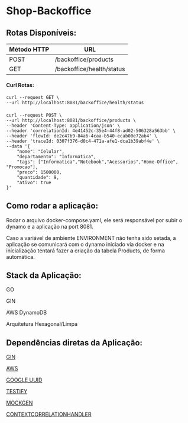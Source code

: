 # Shop-Backoffice

## Rotas Disponíveis:

| Método HTTP | URL                          |
|-------------|------------------------------|
| POST        |/backoffice/products          |
| GET         |/backoffice/health/status     |

#### Curl Rotas:
    curl --request GET \
    --url http://localhost:8081/backoffice/health/status

####
    
    curl --request POST \
    --url http://localhost:8081/backoffice/products \
    --header 'Content-Type: application/json' \
    --header 'correlationId: 4e41452c-35e4-44f8-ad02-506328a563bb' \
    --header 'flowId: de2c47b9-84a6-4caa-b540-ecab00e72ab4' \
    --header 'traceId: 0307f376-d0c4-471a-afe1-dca1b39abf4e' \
    --data '{
        "nome": "Celular",
        "departamento": "Informatica",
        "tags": ["Informatica","Notebook","Acessorios","Home-Office", "Promocao"],
        "preco": 1500000,
        "quantidade": 9,
        "ativo": true
    }'

## Como rodar a aplicação:
Rodar o arquivo docker-compose.yaml, ele será responsável por subir o dynamo e a aplicação na port 8081. 

Caso a variável de ambiente ENVIRONMENT não tenha sido setada, a aplicação se comunicará com o dynamo iniciado via docker e na inicialização tentará fazer a criação da tabela Products, de forma automática.

## Stack da Aplicação:
GO

GIN

AWS DynamoDB

Arquitetura Hexagonal/Limpa

## Dependências diretas da Aplicação:
[GIN](https://github.com/aws/aws-sdk-go)

[AWS](https://github.com/gin-gonic/gin)

[GOOGLE UUID](https://github.com/google/uuid)

[TESTIFY](https://github.com/stretchr/testify)

[MOCKGEN](https://go.uber.org/mock)

[CONTEXTCORRELATIONHANDLER](https://github.com/hugovallada/correlationcontexthandler)